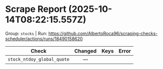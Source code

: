 # Scrape Report (2025-10-14T08:22:15.557Z)

Group: `stocks`  |  Run: https://github.com/AlbertoRoca96/scraping-checks-scheduler/actions/runs/18490158620

| Check | Changed | Keys | Error |
|---|:---:|:--|:--|
| `stock_ntdoy_global_quote` | — |  |  |
